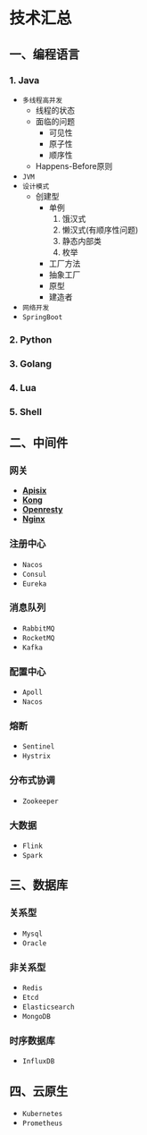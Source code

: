 # 技术汇总

## 一、编程语言
### 1. Java
- `多线程高并发`
  - 线程的状态
  - 面临的问题
    - 可见性
    - 原子性
    - 顺序性
  - Happens-Before原则
- `JVM`
- `设计模式`
  - 创建型
    - 单例
       1. 饿汉式
       2. 懒汉式(有顺序性问题) 
       3. 静态内部类
       4. 枚举
    - 工厂方法
    - 抽象工厂
    - 原型
    - 建造者
- `网络开发`
- `SpringBoot`

### 2. Python
### 3. Golang
### 4. Lua
### 5. Shell

## 二、中间件
### 网关
- [**Apisix**](https://github.com/apache/apisix)
- [**Kong**](https://github.com/Kong/kong)
- [**Openresty**](https://github.com/openresty/openresty)
- [**Nginx**](https://github.com/nginx/nginx)

### 注册中心
- `Nacos`
- `Consul`
- `Eureka`

### 消息队列
- `RabbitMQ`
- `RocketMQ`
- `Kafka`

### 配置中心
- `Apoll`
- `Nacos`

### 熔断
- `Sentinel`
- `Hystrix`

### 分布式协调
- `Zookeeper`

### 大数据
- `Flink`
- `Spark`

## 三、数据库
### 关系型
- `Mysql`
- `Oracle`

### 非关系型
- `Redis`
- `Etcd`
- `Elasticsearch`
- `MongoDB`

### 时序数据库
- `InfluxDB`

## 四、云原生
- `Kubernetes`
- `Prometheus`













